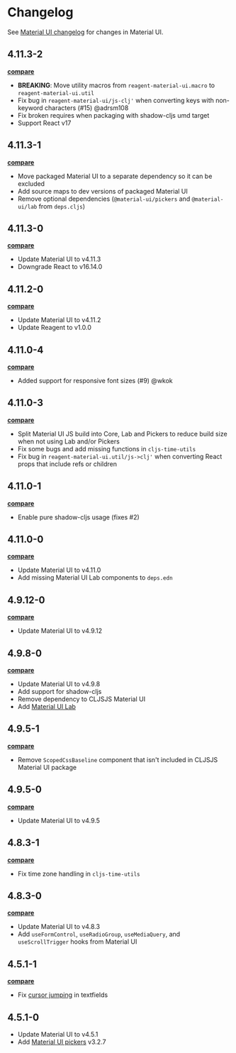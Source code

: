 # Changelog

See [Material UI changelog](https://github.com/mui-org/material-ui/blob/master/CHANGELOG.md) for changes in Material UI.

## 4.11.3-2

**[compare](https://github.com/arttuka/reagent-material-ui/compare/v4.11.3-1...v4.11.3-2)**

- **BREAKING**: Move utility macros from `reagent-material-ui.macro` to `reagent-material-ui.util`
- Fix bug in `reagent-material-ui/js-clj'` when converting keys with non-keyword characters (#15) @adrsm108
- Fix broken requires when packaging with shadow-cljs umd target
- Support React v17

## 4.11.3-1

**[compare](https://github.com/arttuka/reagent-material-ui/compare/v4.11.3-0...v4.11.3-1)**

- Move packaged Material UI to a separate dependency so it can be excluded
- Add source maps to dev versions of packaged Material UI
- Remove optional dependencies (`@material-ui/pickers` and `@material-ui/lab` from `deps.cljs`)

## 4.11.3-0

**[compare](https://github.com/arttuka/reagent-material-ui/compare/v4.11.2-0...v4.11.3-0)**

- Update Material UI to v4.11.3
- Downgrade React to v16.14.0

## 4.11.2-0

**[compare](https://github.com/arttuka/reagent-material-ui/compare/v4.11.0-4...v4.11.2-0)**

- Update Material UI to v4.11.2
- Update Reagent to v1.0.0

## 4.11.0-4

**[compare](https://github.com/arttuka/reagent-material-ui/compare/v4.11.0-3...v4.11.0-4)**

- Added support for responsive font sizes (#9) @wkok

## 4.11.0-3

**[compare](https://github.com/arttuka/reagent-material-ui/compare/v4.11.0-1...v4.11.0-3)**

- Split Material UI JS build into Core, Lab and Pickers to reduce build size when not using Lab and/or Pickers
- Fix some bugs and add missing functions in `cljs-time-utils`
- Fix bug in `reagent-material-ui.util/js->clj'` when converting React props that include refs or children

## 4.11.0-1

**[compare](https://github.com/arttuka/reagent-material-ui/compare/v4.11.0-0...v4.11.0-1)**

- Enable pure shadow-cljs usage (fixes #2)

## 4.11.0-0

**[compare](https://github.com/arttuka/reagent-material-ui/compare/v4.9.12-0...v4.11.0-0)**

- Update Material UI to v4.11.0
- Add missing Material UI Lab components to `deps.edn`

## 4.9.12-0

**[compare](https://github.com/arttuka/reagent-material-ui/compare/v4.9.8-0...v4.9.12-0)**

- Update Material UI to v4.9.12

## 4.9.8-0

**[compare](https://github.com/arttuka/reagent-material-ui/compare/v4.9.5-1...v4.9.8-0)**

- Update Material UI to v4.9.8
- Add support for shadow-cljs
- Remove dependency to CLJSJS Material UI
- Add [Material UI Lab](https://material-ui.com/components/about-the-lab/)

## 4.9.5-1

**[compare](https://github.com/arttuka/reagent-material-ui/compare/v4.9.5-0...v4.9.5-1)**

- Remove `ScopedCssBaseline` component that isn't included in CLJSJS Material UI package

## 4.9.5-0

**[compare](https://github.com/arttuka/reagent-material-ui/compare/v4.8.3-1...v4.9.5-0)**

- Update Material UI to v4.9.5

## 4.8.3-1

**[compare](https://github.com/arttuka/reagent-material-ui/compare/v4.8.3-0...v4.8.3-1)**

- Fix time zone handling in `cljs-time-utils`

## 4.8.3-0

**[compare](https://github.com/arttuka/reagent-material-ui/compare/v4.5.1-1...v4.8.3-0)**

- Update Material UI to v4.8.3
- Add `useFormControl`, `useRadioGroup`, `useMediaQuery`, and `useScrollTrigger` hooks from Material UI

## 4.5.1-1

**[compare](https://github.com/arttuka/reagent-material-ui/compare/v4.5.1-0...v4.5.1-1)**

- Fix [cursor jumping](https://github.com/reagent-project/reagent/blob/master/doc/examples/material-ui.md)
  in textfields

## 4.5.1-0

- Update Material UI to v4.5.1
- Add [Material UI pickers](https://material-ui-pickers.dev/) v3.2.7
